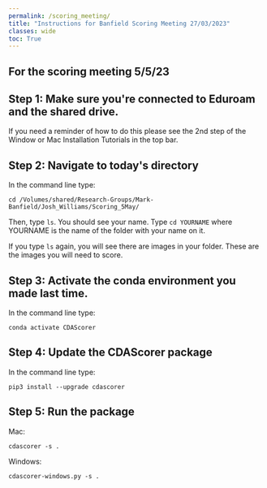 ```yaml
---
permalink: /scoring_meeting/
title: "Instructions for Banfield Scoring Meeting 27/03/2023"
classes: wide
toc: True
---
```


## For the scoring meeting 5/5/23

## Step 1: Make sure you're connected to Eduroam and the shared drive.

If you need a reminder of how to do this please see the 2nd step of the Window or Mac Installation Tutorials in the top bar.

## Step 2: Navigate to today's directory

In the command line type:

```cd /Volumes/shared/Research-Groups/Mark-Banfield/Josh_Williams/Scoring_5May/```

Then, type ```ls```. You should see your name. Type ```cd YOURNAME``` where YOURNAME is the name of the folder with your name on it.

If you type ```ls``` again, you will see there are images in your folder. These are the images you will need to score.

## Step 3: Activate the conda environment you made last time.

In the command line type:

```conda activate CDAScorer```

## Step 4: Update the CDAScorer package

In the command line type:

```pip3 install --upgrade cdascorer```

## Step 5: Run the package

Mac:

```cdascorer -s .```

Windows:

```cdascorer-windows.py -s .```

